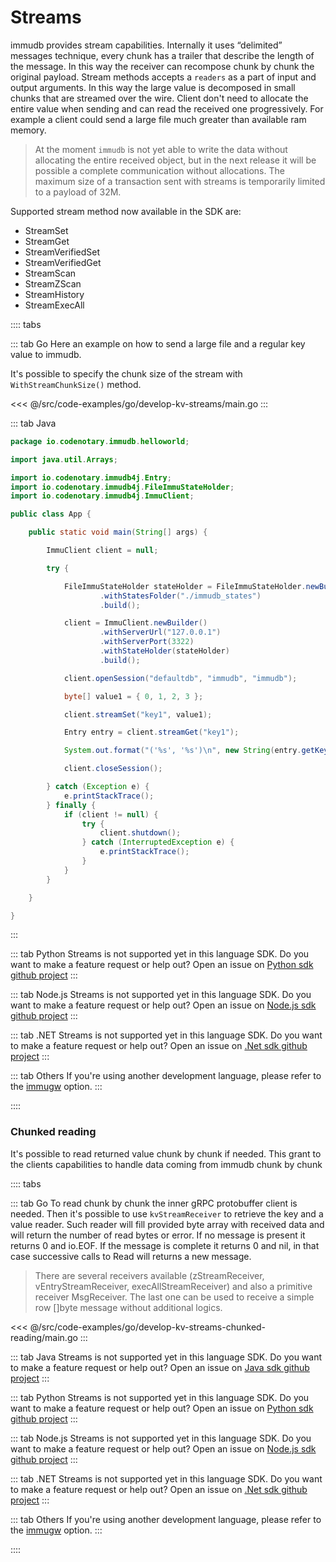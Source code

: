 # Streams

<WrappedSection>

immudb provides stream capabilities.
Internally it uses “delimited” messages technique, every chunk has a trailer that describe the length of the message. In this way the receiver can recompose chunk by chunk the original payload.
Stream methods accepts a `readers` as a part of input and output arguments. In this way the large value is decomposed in small chunks that are streamed over the wire.
Client don't need to allocate the entire value when sending and can read the received one progressively.
For example a client could send a large file much greater than available ram memory.
> At the moment `immudb` is not yet able to write the data without allocating the entire received object, but in the next release it will be possible a complete communication without allocations.
The maximum size of a transaction sent with streams is temporarily limited to a payload of 32M.

Supported stream method now available in the SDK are:

<CustomList class="no-horizontal-padding" size="wide">

* StreamSet
* StreamGet
* StreamVerifiedSet
* StreamVerifiedGet
* StreamScan
* StreamZScan
* StreamHistory
* StreamExecAll

</CustomList>

</WrappedSection>

:::: tabs

::: tab Go
Here an example on how to send a large file and a regular key value to immudb.

It's possible to specify the chunk size of the stream with `WithStreamChunkSize()` method.

<<< @/src/code-examples/go/develop-kv-streams/main.go
:::

::: tab Java
```java
package io.codenotary.immudb.helloworld;

import java.util.Arrays;

import io.codenotary.immudb4j.Entry;
import io.codenotary.immudb4j.FileImmuStateHolder;
import io.codenotary.immudb4j.ImmuClient;

public class App {

    public static void main(String[] args) {

        ImmuClient client = null;

        try {

            FileImmuStateHolder stateHolder = FileImmuStateHolder.newBuilder()
                    .withStatesFolder("./immudb_states")
                    .build();

            client = ImmuClient.newBuilder()
                    .withServerUrl("127.0.0.1")
                    .withServerPort(3322)
                    .withStateHolder(stateHolder)
                    .build();

            client.openSession("defaultdb", "immudb", "immudb");

            byte[] value1 = { 0, 1, 2, 3 };

            client.streamSet("key1", value1);

            Entry entry = client.streamGet("key1");

            System.out.format("('%s', '%s')\n", new String(entry.getKey()), Arrays.toString(entry.getValue()));

            client.closeSession();

        } catch (Exception e) {
            e.printStackTrace();
        } finally {
            if (client != null) {
                try {
                    client.shutdown();
                } catch (InterruptedException e) {
                    e.printStackTrace();
                }
            }
        }

    }

}
```
:::

::: tab Python
Streams is not supported yet in this language SDK.
Do you want to make a feature request or help out? Open an issue on [Python sdk github project](https://github.com/codenotary/immudb-py/issues/new)
:::

::: tab Node.js
Streams is not supported yet in this language SDK.
Do you want to make a feature request or help out? Open an issue on [Node.js sdk github project](https://github.com/codenotary/immudb-node/issues/new)
:::

::: tab .NET
Streams is not supported yet in this language SDK.
Do you want to make a feature request or help out? Open an issue on [.Net sdk github project](https://github.com/codenotary/immudb4net/issues/new)
:::

::: tab Others
If you're using another development language, please refer to the <a href="/connecting/immugw">immugw</a> option.
:::

::::

### Chunked reading

It's possible to read returned value chunk by chunk if needed. This grant to the clients capabilities to handle data coming from immudb  chunk by chunk

:::: tabs

::: tab Go
To read chunk by chunk the inner gRPC protobuffer client is needed.
Then it's possible to use `kvStreamReceiver` to retrieve the key and a value reader. Such reader will fill provided byte array with received data and will return the number of read bytes or error.
If no message is present it returns 0 and io.EOF. If the message is complete it returns 0 and nil, in that case successive calls to Read will returns a new message.

> There are several receivers available (zStreamReceiver, vEntryStreamReceiver, execAllStreamReceiver) and also a primitive receiver MsgReceiver. The last one can be used to receive a simple row []byte message without additional logics.

<<< @/src/code-examples/go/develop-kv-streams-chunked-reading/main.go
:::

::: tab Java
Streams is not supported yet in this language SDK.
Do you want to make a feature request or help out? Open an issue on [Java sdk github project](https://github.com/codenotary/immudb4j/issues/new)
:::

::: tab Python
Streams is not supported yet in this language SDK.
Do you want to make a feature request or help out? Open an issue on [Python sdk github project](https://github.com/codenotary/immudb-py/issues/new)
:::

::: tab Node.js
Streams is not supported yet in this language SDK.
Do you want to make a feature request or help out? Open an issue on [Node.js sdk github project](https://github.com/codenotary/immudb-node/issues/new)
:::

::: tab .NET
Streams is not supported yet in this language SDK.
Do you want to make a feature request or help out? Open an issue on [.Net sdk github project](https://github.com/codenotary/immudb4net/issues/new)
:::

::: tab Others
If you're using another development language, please refer to the <a href="/connecting/immugw">immugw</a> option.
:::

::::
